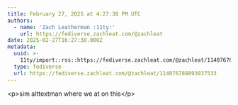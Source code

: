 ```yaml
---
title: February 27, 2025 at 4:27:38 PM UTC
authors:
  - name: 'Zach Leatherman :11ty:'
    url: https://fediverse.zachleat.com/@zachleat
date: 2025-02-27T16:27:38.000Z
metadata:
  uuid: >-
    11ty/import::rss::https://fediverse.zachleat.com/@zachleat/114076788893037533
  type: fediverse
  url: https://fediverse.zachleat.com/@zachleat/114076788893037533
---
```

\<p>sim alttextman where we at on this\</p>